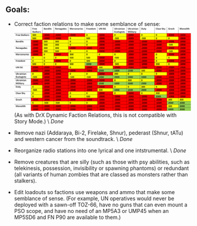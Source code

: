 ## Goals:

- Correct faction relations to make some semblance of sense:
![Stalker_faction_relations_differential.png](https://github.com/GitWasAMistakeItsNothingButTrash/STALKER-Anomaly/blob/master/Stalker_faction_relations_differential%20-%20Copy.png)
  (As with DrX Dynamic Faction Relations, this is not compatible with Story Mode.)
\  *Done*

- Remove nazi (Addaraya, Bi-2, Firelake, Shnur), pederast (Shnur, tATu) and western cancer from the soundtrack.
\  *Done*

- Reorganize radio stations into one lyrical and one intstrumental.
\  *Done*

- Remove creatures that are silly (such as those with psy abilities, such as telekinesis, possession, invisibility or spawning phantoms) or redundant (all variants of human zombies that are classed as monsters rather than stalkers).

- Edit loadouts so factions use weapons and ammo that make some semblance of sense.
(For example, UN operatives would never be deployed with a sawn-off TOZ-66, have no guns that can even mount a PSO scope, and have no need of an MP5A3 or UMP45 when an MP5SD6 and FN P90 are available to them.)
